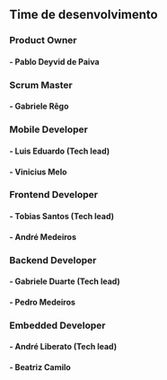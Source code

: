 ## Time de desenvolvimento

### Product Owner
#### - Pablo Deyvid de Paiva

### Scrum Master
#### - Gabriele Rêgo

### Mobile Developer
#### - Luis Eduardo (Tech lead)
#### - Vinicius Melo

### Frontend Developer
#### - Tobias Santos (Tech lead)
#### - André Medeiros

### Backend Developer
#### - Gabriele Duarte (Tech lead)
#### - Pedro Medeiros

### Embedded Developer
#### - André Liberato (Tech lead)
#### - Beatriz Camilo